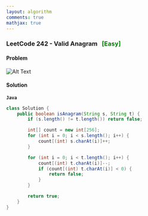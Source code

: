 ```yaml
---
layout: algorithm
comments: true
mathjax: true
---
```


### LeetCode 242 - Valid Anagram &nbsp; <span style="color:green;">[Easy]</span>

#### Problem

![Alt Text]({{site.baseurl}}/algorithms/leetcode/images/leetcode242.png "LeetCode 242 - Valid Anagram")


#### Solution

**`Java`**
```Java
class Solution {
    public boolean isAnagram(String s, String t) {
        if (s.length() != t.length()) return false;

        int[] count = new int[256];
        for (int i = 0; i < s.length(); i++) {
            count[(int) s.charAt(i)]++;
        }

        for (int i = 0; i < t.length(); i++) {
            count[(int) t.charAt(i)]--;
            if (count[(int) t.charAt(i)] < 0) {
                return false;
            }
        }

        return true;
    }
}
```
